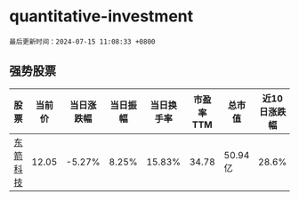 # quantitative-investment

`最后更新时间：2024-07-15 11:08:33 +0800`

## 强势股票

|股票|当前价|当日涨跌幅|当日振幅|当日换手率|市盈率TTM|总市值|近10日涨跌幅|
|----|----|----|----|----|----|----|----|
|[东箭科技](https://xueqiu.com/S/SZ300978)|12.05|-5.27%|8.25%|15.83%|34.78|50.94亿|28.6%|
